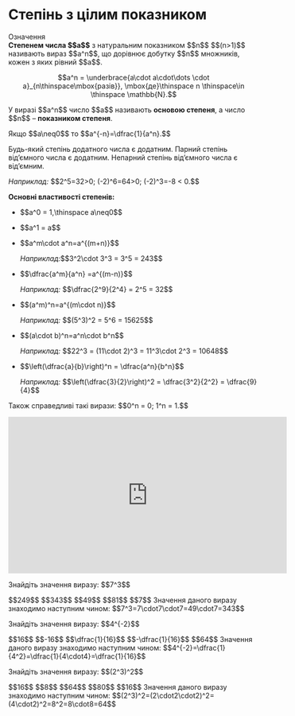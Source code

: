 # Степінь з цілим показником

<div class="space">
<div class="eoz-wrap">
<span class="eoz">Означення</span>
<div class="eoz-text">
<b>Степенем числа $$a$$</b> з натуральним показником $$n$$ $$(n>1)$$ називають вираз $$a^n$$, що дорівнює добутку $$n$$ множників, кожен з яких рівний $$a$$. <p align="center">$$a^n = \underbrace{a\cdot a\cdot\dots \cdot a}_{n\thinspace\mbox{разів}}, \mbox{де}\thinspace n \thinspace\in \thinspace \mathbb{N}.$$</p>
</div>
</div>
</div>

<p>У виразі $$a^n$$ число $$a$$ називають <b>основою степеня</b>, а число $$n$$ – <b>показником степеня</b>.</p>

<p>Якщо $$a\neq0$$ то $$a^{-n}=\dfrac{1}{a^n}.$$</p> 

<p>Будь-який степінь додатного числа є додатним. Парний степінь від’ємного числа є додатним. Непарний степінь від’ємного числа є від’ємним.</p>
<div class="space"></div>
<p><i>Наприклад:</i> $$2^5=32>0; (-2)^6=64>0; (-2)^3=-8 < 0.$$</p>
<div class="space"></div>
<p><b>Основні властивості степенів:</b></p>

<ul>
<li><p>$$a^0 = 1,\thinspace a\neq0$$</p></li>
<li><p>$$a^1 = a$$</p></li>
<li><p>$$a^m\cdot a^n=a^{(m+n)}$$</p></li>
<p><i>Наприклад:</i>$$3^2\cdot 3^3 = 3^5 = 243$$</p>
<li><p>$$\dfrac{a^m}{a^n} =a^{(m-n)}$$</p></li>
<p><i>Наприклад:</i> $$\dfrac{2^9}{2^4} = 2^5 = 32$$</p>
<li><p>$$(a^m)^n=a^{(m\cdot n)}$$</p></li>
<p><i>Наприклад:</i> $$(5^3)^2 = 5^6 = 15625$$</p>
<li><p>$$(a\cdot b)^n=a^n\cdot b^n$$</p></li>
<p><i>Наприклад:</i> $$22^3 = (11\cdot 2)^3 = 11^3\cdot 2^3 = 10648$$</p>
<li><p>$$\left(\dfrac{a}{b}\right)^n = \dfrac{a^n}{b^n}$$</p></li>
<p><i>Наприклад:</i> $$\left(\dfrac{3}{2}\right)^2 = \dfrac{3^2}{2^2} = \dfrac{9}{4}$$</p>
</ul>

<p>Також справедливі такі вирази: $$0^n = 0; 1^n = 1.$$</p>

<div class="fluidMedia">
<iframe align="center" width="560" height="315" src="https://www.youtube.com/embed/sui7taGUDFI" frameborder="0" allowfullscreen></iframe>
</div>
<div class="popup">
</div>

<quiz correctLabel="correct" incorrectLabel="incorrect" checkLabel="check">
    <question text="">
        <p>Знайдіть значення виразу: $$7^3$$</p>
        <answer>$$249$$</answer>
        <answer correct>$$343$$</answer>
        <answer>$$49$$</answer>
        <answer>$$81$$</answer>
        <answer>$$7$$</answer>
        <explanation>
        Значення даного виразу знаходимо наступним чином: $$7^3=7\cdot7\cdot7=49\cdot7=343$$
        </explanation>
    </question>
    <question text="">
        <p>Знайдіть значення виразу: $$4^{-2}$$</p>
        <answer>$$16$$</answer>
        <answer>$$-16$$</answer>
        <answer correct>$$\dfrac{1}{16}$$</answer>
        <answer>$$-\dfrac{1}{16}$$</answer>
        <answer>$$64$$</answer>
        <explanation>
        Значення даного виразу знаходимо наступним чином: $$4^{-2}=\dfrac{1}{4^2}=\dfrac{1}{4\cdot4}=\dfrac{1}{16}$$
        </explanation>
    </question>
    <question text="">
        <p>Знайдіть значення виразу: $$(2^3)^2$$</p>
        <answer>$$16$$</answer>
        <answer>$$8$$</answer>
        <answer correct>$$64$$</answer>
        <answer>$$80$$</answer>
        <answer>$$16$$</answer>
        <explanation>
        Значення даного виразу знаходимо наступним чином: $$(2^3)^2=(2\cdot2\cdot2)^2=(4\cdot2)^2=8^2=8\cdot8=64$$
        </explanation>
    </question>
</quiz>
